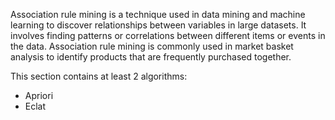 Association rule mining is a technique used in data mining and machine learning to discover relationships between variables in large datasets. 
It involves finding patterns or correlations between different items or events in the data.
Association rule mining is commonly used in market basket analysis to identify products that are frequently purchased together.

This section contains at least 2 algorithms:
* Apriori
* Eclat
